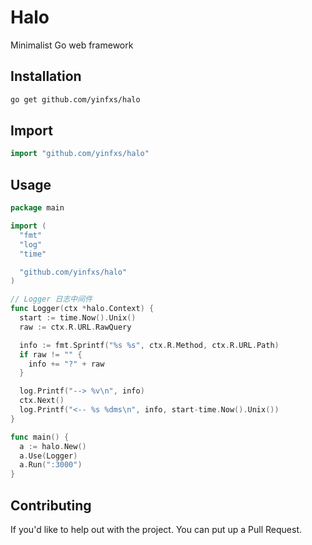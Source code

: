 # Halo

Minimalist Go web framework

## Installation

```sh
go get github.com/yinfxs/halo
```

## Import

```go
import "github.com/yinfxs/halo"
```

## Usage

```go
package main

import (
  "fmt"
  "log"
  "time"

  "github.com/yinfxs/halo"
)

// Logger 日志中间件
func Logger(ctx *halo.Context) {
  start := time.Now().Unix()
  raw := ctx.R.URL.RawQuery

  info := fmt.Sprintf("%s %s", ctx.R.Method, ctx.R.URL.Path)
  if raw != "" {
    info += "?" + raw
  }

  log.Printf("--> %v\n", info)
  ctx.Next()
  log.Printf("<-- %s %dms\n", info, start-time.Now().Unix())
}

func main() {
  a := halo.New()
  a.Use(Logger)
  a.Run(":3000")
}
```

## Contributing

If you'd like to help out with the project. You can put up a Pull Request.
